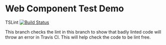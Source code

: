 # Web Component Test Demo

TSLint [![Build Status](https://travis-ci.org/dakotaJang/web-component-test-demo.svg?branch=test-bad-lint)](https://travis-ci.org/dakotaJang/web-component-test-demo)

This branch checks the lint in this branch to show that badly linted code will throw an error in Travis CI. This will help check the code to be lint free.
